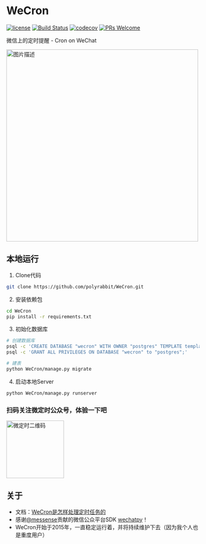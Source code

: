# WeCron

[![license](https://img.shields.io/badge/License-GPLv3-blue.svg)](https://github.com/polyrabbit/WeCron/blob/master/LICENSE)
[![Build Status](https://github.com/polyrabbit/WeCron/actions/workflows/deploy.yml/badge.svg)](https://github.com/polyrabbit/WeCron/actions)
[![codecov](https://codecov.io/gh/polyrabbit/WeCron/branch/master/graph/badge.svg)](https://codecov.io/gh/polyrabbit/WeCron)
[![PRs Welcome](https://img.shields.io/badge/PRs-welcome-brightgreen.svg)](https://github.com/polyrabbit/WeCron/pulls)

微信上的定时提醒 - Cron on WeChat

<p>
<a href="http://wecron.betacat.io" class="rich-diff-level-one">
  <img src="https://user-images.githubusercontent.com/2657334/34242455-7c9ae230-e656-11e7-8420-3da003d87ce5.jpeg" height="500" alt="图片描述" align=center />
</a>
</p>

## 本地运行

1. Clone代码

```bash
git clone https://github.com/polyrabbit/WeCron.git
```

2. 安装依赖包

```bash
cd WeCron
pip install -r requirements.txt
```

3. 初始化数据库

```bash
# 创建数据库
psql -c 'CREATE DATABASE "wecron" WITH OWNER "postgres" TEMPLATE template0 ENCODING="UTF8" CONNECTION LIMIT=-1;'
psql -c 'GRANT ALL PRIVILEGES ON DATABASE "wecron" to "postgres";'

# 建表
python WeCron/manage.py migrate
```

4. 启动本地Server

```bash
python WeCron/manage.py runserver
```

### 扫码关注微定时公众号，体验一下吧
<p>
<a href="http://wecron.betacat.io" class="rich-diff-level-one">
  <img src="https://user-images.githubusercontent.com/2657334/117764620-64571d00-b25f-11eb-857a-d8c12932065f.png" alt="微定时二维码" data-canonical-src="https://mp.weixin.qq.com/misc/getqrcode?fakeid=3937213371&token=849973266" height="150">
</a>
</p>

## 关于

* 文档：[WeCron是怎样处理定时任务的](https://blog.betacat.io/post/how-wecron-schedules/)
* 感谢[@messense](https://github.com/messense)贡献的微信公众平台SDK [wechatpy](http://docs.wechatpy.org)！
* WeCron开始于2015年，一直稳定运行着，并将持续维护下去（因为我个人也是重度用户）
